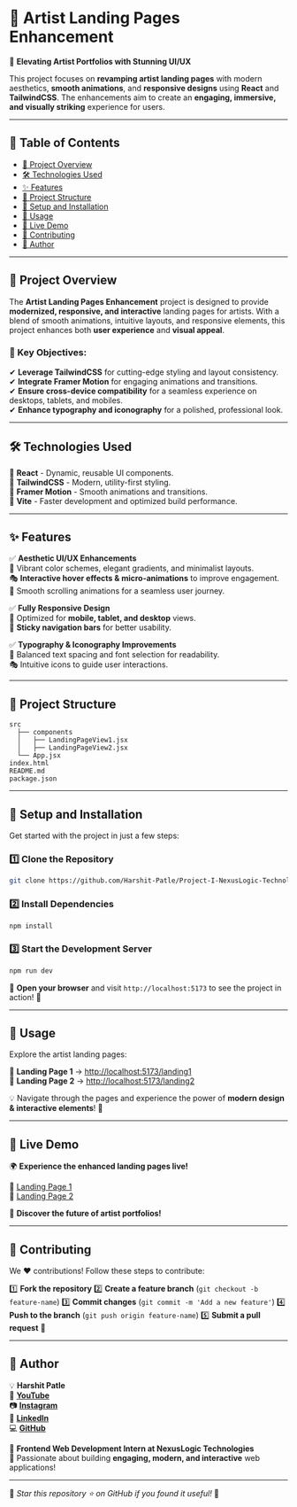 # 🎨 Artist Landing Pages Enhancement

🚀 **Elevating Artist Portfolios with Stunning UI/UX**

This project focuses on **revamping artist landing pages** with modern aesthetics, **smooth animations**, and **responsive designs** using **React** and **TailwindCSS**. The enhancements aim to create an **engaging, immersive, and visually striking** experience for users.

---
## 📌 Table of Contents
- [🌟 Project Overview](#-project-overview)
- [🛠️ Technologies Used](#%EF%B8%8F-technologies-used)
- [✨ Features](#-features)
- [📂 Project Structure](#-project-structure)
- [🚀 Setup and Installation](#-setup-and-installation)
- [📖 Usage](#-usage)
- [🔗 Live Demo](#-live-demo)
- [🤝 Contributing](#-contributing)
- [👤 Author](#-author)

---

## 🌟 Project Overview

The **Artist Landing Pages Enhancement** project is designed to provide **modernized, responsive, and interactive** landing pages for artists. With a blend of smooth animations, intuitive layouts, and responsive elements, this project enhances both **user experience** and **visual appeal**.

### 🎯 Key Objectives:
✔ **Leverage TailwindCSS** for cutting-edge styling and layout consistency.  
✔ **Integrate Framer Motion** for engaging animations and transitions.  
✔ **Ensure cross-device compatibility** for a seamless experience on desktops, tablets, and mobiles.  
✔ **Enhance typography and iconography** for a polished, professional look.  

---
## 🛠️ Technologies Used

🔹 **React** - Dynamic, reusable UI components.  
🔹 **TailwindCSS** - Modern, utility-first styling.  
🔹 **Framer Motion** - Smooth animations and transitions.  
🔹 **Vite** - Faster development and optimized build performance.  

---
## ✨ Features

✅ **Aesthetic UI/UX Enhancements**  
🎨 Vibrant color schemes, elegant gradients, and minimalist layouts.  
🎭 **Interactive hover effects & micro-animations** to improve engagement.  
📜 Smooth scrolling animations for a seamless user journey.  

✅ **Fully Responsive Design**  
📱 Optimized for **mobile, tablet, and desktop** views.  
📌 **Sticky navigation bars** for better usability.  

✅ **Typography & Iconography Improvements**  
🔡 Balanced text spacing and font selection for readability.  
🎭 Intuitive icons to guide user interactions.  

---
## 📂 Project Structure

```
src
  ├── components
  │   ├── LandingPageView1.jsx
  │   ├── LandingPageView2.jsx
  └── App.jsx
index.html
README.md
package.json
```

---
## 🚀 Setup and Installation

Get started with the project in just a few steps:

### 1️⃣ Clone the Repository
```bash
git clone https://github.com/Harshit-Patle/Project-I-NexusLogic-Technologies.git
```

### 2️⃣ Install Dependencies
```bash
npm install
```

### 3️⃣ Start the Development Server
```bash
npm run dev
```

🔹 **Open your browser** and visit `http://localhost:5173` to see the project in action! 🚀

---
## 📖 Usage

Explore the artist landing pages:

🔹 **Landing Page 1** → [http://localhost:5173/landing1](http://localhost:5173/landing1)  
🔹 **Landing Page 2** → [http://localhost:5173/landing2](http://localhost:5173/landing2)  

💡 Navigate through the pages and experience the power of **modern design & interactive elements**! 🎨

---
## 🔗 Live Demo

🌍 **Experience the enhanced landing pages live!**

🔹 [Landing Page 1](https://project-i-nexuslogic-technologies.vercel.app/landing1)  
🔹 [Landing Page 2](https://project-i-nexuslogic-technologies.vercel.app/landing2)  

🚀 **Discover the future of artist portfolios!**

---
## 🤝 Contributing

We ❤️ contributions! Follow these steps to contribute:

1️⃣ **Fork the repository**
2️⃣ **Create a feature branch** (`git checkout -b feature-name`)
3️⃣ **Commit changes** (`git commit -m 'Add a new feature'`)
4️⃣ **Push to the branch** (`git push origin feature-name`)
5️⃣ **Submit a pull request** 🚀

---
## 👤 Author

💡 **Harshit Patle**  
🔗 **[YouTube](https://www.youtube.com/@coding_version)**  
📷 **[Instagram](https://www.instagram.com/coding_version)**  
💼 **[LinkedIn](https://www.linkedin.com/in/harshit-patle)**  
💻 **[GitHub](https://github.com/Harshit-Patle)**  

🎨 **Frontend Web Development Intern at NexusLogic Technologies**  
🚀 Passionate about building **engaging, modern, and interactive** web applications!  

---
💙 *Star this repository ⭐ on GitHub if you found it useful!* 🎨

